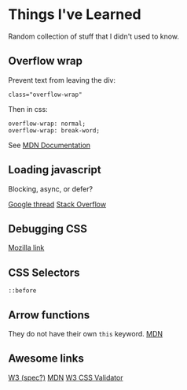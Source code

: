 # Things I've Learned

Random collection of stuff that I didn't used to know.

## Overflow wrap

Prevent text from leaving the div:

```
class="overflow-wrap"
```

Then in css:
```
overflow-wrap: normal;
overflow-wrap: break-word;
```

See [MDN Documentation](https://developer.mozilla.org/en-US/docs/Web/CSS/overflow-wrap)


## Loading javascript

Blocking, async, or defer?

[Google thread](https://developers.google.com/speed/docs/insights/BlockingJS)
[Stack Overflow](https://stackoverflow.com/questions/436411/where-should-i-put-script-tags-in-html-markup)


## Debugging CSS

[Mozilla link](https://developer.mozilla.org/en-US/docs/Learn/CSS/Introduction_to_CSS/Debugging_CSS)


## CSS Selectors

`::before`


## Arrow functions

They do not have their own `this` keyword.
[MDN](https://developer.mozilla.org/en-US/docs/Web/JavaScript/Reference/Functions/Arrow_functions)

## Awesome links

[W3 (spec?)](https://www.w3.org/TR/html/)
[MDN](https://developer.mozilla.org/en-US/)
[W3 CSS Validator](http://jigsaw.w3.org/css-validator/)
